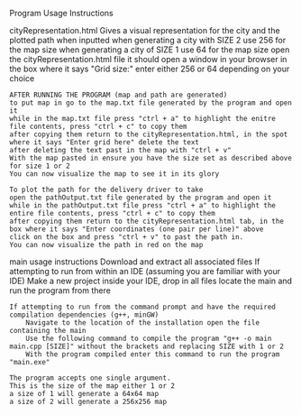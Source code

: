 Program Usage Instructions

cityRepresentation.html
	Gives a visual representation for the city and the plotted path when inputted
	when generating a city with SIZE 2 use 256 for the map size
	when generating a city of SIZE 1 use 64 for the map size
	open the cityRepresentation.html file it should open a window in your browser
	in the box where it says "Grid size:" enter either 256 or 64 depending on your choice
	
	AFTER RUNNING THE PROGRAM (map and path are generated)
	to put map in go to the map.txt file generated by the program and open it
	while in the map.txt file press "ctrl + a" to highlight the enitre file contents, press "ctrl + c" to copy them
	after copying them return to the cityRepresentation.html, in the spot where it says "Enter grid here" delete the text
	after deleting the text past in the map with "ctrl + v" 
	With the map pasted in ensure you have the size set as described above for size 1 or 2
	You can now visualize the map to see it in its glory
	
	To plot the path for the delivery driver to take
	open the pathOutput.txt file generated by the program and open it
	while in the pathOutput.txt file press "ctrl + a" to highlight the entire file contents, press "ctrl + c" to copy them
	after copying them return to the cityRepresentation.html tab, in the box where it says "Enter coordinates (one pair per line)" above
	click on the box and press "ctrl + v" to past the path in. 
	You can now visualize the path in red on the map

main usage instructions
	Download and extract all associated files
	If attempting to run from within an IDE (assuming you are familiar with your IDE)
		Make a new project inside your IDE, drop in all files
		locate the main and run the program from there

	If attempting to run from the command prompt and have the required compilation dependencies (g++, minGW)
		Navigate to the location of the installation open the file containing the main 
		Use the following command to compile the program "g++ -o main main.cpp [SIZE]" without the brackets and replacing SIZE with 1 or 2
		With the program compiled enter this command to run the program "main.exe"
		
	The program accepts one single argument. 
	This is the size of the map either 1 or 2
	a size of 1 will generate a 64x64 map
	a size of 2 will generate a 256x256 map
